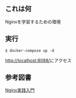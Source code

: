 ## これは何
Nginxを学習するための環境

## 実行
```
$ docker-compose up -d
```
[http://localhost:8088/](http://localhost:8088/)にアクセス

## 参考図書
[Nginx実践入門](https://www.amazon.co.jp/nginx%E5%AE%9F%E8%B7%B5%E5%85%A5%E9%96%80-WEB-DB-PRESS-plus/dp/4774178667)
